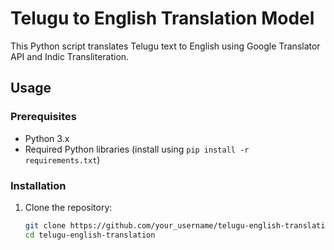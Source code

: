 # Telugu to English Translation Model

This Python script translates Telugu text to English using Google Translator API and Indic Transliteration.

## Usage

### Prerequisites

- Python 3.x
- Required Python libraries (install using `pip install -r requirements.txt`)

### Installation

1. Clone the repository:

   ```bash
   git clone https://github.com/your_username/telugu-english-translation.git
   cd telugu-english-translation
